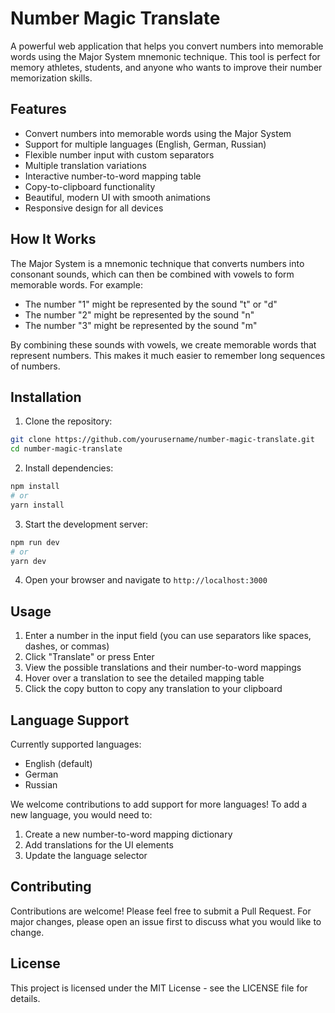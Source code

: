 # Number Magic Translate

A powerful web application that helps you convert numbers into memorable words using the Major System mnemonic technique. This tool is perfect for memory athletes, students, and anyone who wants to improve their number memorization skills.

## Features

- Convert numbers into memorable words using the Major System
- Support for multiple languages (English, German, Russian)
- Flexible number input with custom separators
- Multiple translation variations
- Interactive number-to-word mapping table
- Copy-to-clipboard functionality
- Beautiful, modern UI with smooth animations
- Responsive design for all devices

## How It Works

The Major System is a mnemonic technique that converts numbers into consonant sounds, which can then be combined with vowels to form memorable words. For example:

- The number "1" might be represented by the sound "t" or "d"
- The number "2" might be represented by the sound "n"
- The number "3" might be represented by the sound "m"

By combining these sounds with vowels, we create memorable words that represent numbers. This makes it much easier to remember long sequences of numbers.

## Installation

1. Clone the repository:
```bash
git clone https://github.com/yourusername/number-magic-translate.git
cd number-magic-translate
```

2. Install dependencies:
```bash
npm install
# or
yarn install
```

3. Start the development server:
```bash
npm run dev
# or
yarn dev
```

4. Open your browser and navigate to `http://localhost:3000`

## Usage

1. Enter a number in the input field (you can use separators like spaces, dashes, or commas)
2. Click "Translate" or press Enter
3. View the possible translations and their number-to-word mappings
4. Hover over a translation to see the detailed mapping table
5. Click the copy button to copy any translation to your clipboard

## Language Support

Currently supported languages:
- English (default)
- German
- Russian

We welcome contributions to add support for more languages! To add a new language, you would need to:
1. Create a new number-to-word mapping dictionary
2. Add translations for the UI elements
3. Update the language selector

## Contributing

Contributions are welcome! Please feel free to submit a Pull Request. For major changes, please open an issue first to discuss what you would like to change.

## License

This project is licensed under the MIT License - see the LICENSE file for details.
